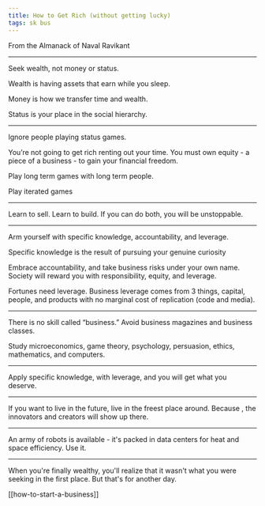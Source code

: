 ```yaml
---
title: How to Get Rich (without getting lucky)
tags: sk bus
---
```


From the Almanack of Naval Ravikant

---

Seek wealth, not money or status.

Wealth is having assets that earn while you sleep.

Money is how we transfer time and wealth.

Status is your place in the social hierarchy.

---

Ignore people playing status games.

You’re not going to get rich renting out your time. You must own equity - a piece of a business - to gain your financial freedom.

Play long term games with long term people.

Play iterated games

---

Learn to sell. Learn to build. If you can do both, you will be unstoppable.

---

Arm yourself with specific knowledge, accountability, and leverage.

Specific knowledge is the result of pursuing your genuine curiosity

Embrace accountability, and take business risks under your own name. Society will reward you with responsibility, equity, and leverage.

Fortunes need leverage. Business leverage comes from 3 things,
capital, people, and products with no marginal cost of replication (code and media).

---

There is no skill called “business.” Avoid business magazines and business classes.

Study microeconomics, game theory, psychology, persuasion, ethics, mathematics, and computers.

---

Apply specific knowledge, with leverage, and you will get what you deserve.

---

If you want to live in the future, live in the freest place around. Because , the innovators and creators will show up there.

---

An army of robots is available - it's packed in data centers for heat and space efficiency. Use it.

---

When you're finally wealthy, you'll realize that it wasn't what you were seeking in the first place. But that's for another day.

[[how-to-start-a-business]]

